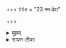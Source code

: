 +++
title = "23 मम देवा"

+++


<details><summary>मूलम्</summary>

मम॑ दे॒वा वि॑ह॒वे स॑न्तु॒ सर्व॒ इन्द्रा॑वन्तो म॒रुतो॒ विष्णु॑र॒ग्निः ।   
ममा॒न्तरि॑क्षमु॒रु गो॒पम॑स्तु॒ मह्य॒व्ँवातᳶ॑ पवता॒ङ्कामे॑ अ॒स्मिन्न् ।
</details>

<details><summary>सायण-टीका</summary>

अथ द्वितीयामाह– मम देबा इति।  
सर्वे देवा मम विहवे मदीययज्ञे सन्तु तिष्ठन्तु ।  
देवा एव विशेष्यन्ते – इन्द्रावन्त इन्द्रयुक्ता मरुतो मरुद्गणा विष्णुरग्निश्चेत्येषवाद्याः।  
इदमुरु विस्तीर्णमन्तरिक्षं मम गोपं रक्षकमस्तु।  
अयं वातो वायुर्मह्यं मदर्थमस्मिन्कामे यज्ञफले निमित्तभूते सति पवतां संचरतु।  
मदीयकामं साधयत्वित्यर्थः।
</details>